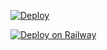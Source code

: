 [![Deploy](https://www.herokucdn.com/deploy/button.svg)](https://dashboard.heroku.com/new?template=https://github.com/AlexOrtiz6668/myhero)

[![Deploy on Railway](https://railway.app/button.svg)](https://railway.app/new/template?template=https://github.com/AlexOrtiz6668/myhero)
